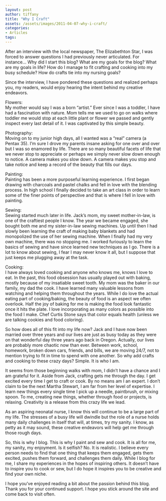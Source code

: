 ```yaml
---
layout: post
author: tiffany
title: "Why I Craft"
assets: /assets/images/2011-04-07-why-i-craft/
categories: 
- Articles
tags: 
---
```


After an interview with the local newspaper, The Elizabethton Star, I was forced to answer questions I had previously never articulated. For instance… Why did I start this blog? What are my goals for the blog? What are my goals in life? How do I manage to fit crafting and cooking into my busy schedule? How do crafts tie into my nursing goals?

Since the interview, I have pondered these questions and realized perhaps you, my readers, would enjoy hearing the intent behind my creative endeavors.

Flowers:  
My mother would say I was a born “artist.” Ever since I was a toddler, I have had a fascination with nature. Mom tells me we used to go on walks where toddler me would stop at each little plant or flower we passed and gently inspect every last detail of it. I was captivated by this simple beauty.

Photography:  
Moving on to my junior high days, all I wanted was a “real” camera (a Pentax 35). I’m sure I drove my parents insane asking for one over and over but I was so enamored by life. There are so many beautiful facets of life that we never stop to appreciate or perhaps we simply never slow down enough to notice. A camera makes you slow down. A camera makes you stop and take notice and keep a record of the beauty that fills our days.

Painting:  
Painting has been a more purposeful learning experience. I first began drawing with charcoals and pastel chalks and fell in love with the blending process. In high school I finally decided to take an art class in order to learn some of the finer points of perspective and that is where I fell in love with painting.

Sewing:  
Sewing started much later in life. Jack’s mom, my sweet mother-in-law, is one of the craftiest people I know. The year we became engaged, she bought both me and my sister-in-law sewing machines. Up until then I had slowly been learning the craft of making baby blankets and had monopolized the use of her sewing machine. When I finally had my very own machine, there was no stopping me. I worked furiously to learn the basics of sewing and have since learned new techniques as I go. There is a lot to know about sewing, I fear I may never know it all, but I suppose that just keeps me plugging away at the task.

Cooking:  
I have always loved cooking and anyone who knows me, knows I love to eat. In the past, this food obsession has usually played out with baking, mostly because of my insatiable sweet tooth. My mom was the baker in our family, my dad the cook. I have learned many valuable lessons from watching and helping them throughout the years. While I do love the actual eating part of cooking/baking, the beauty of food is an aspect we often overlook. Half the joy of baking for me is making the food look fantastic once it hits the plate. I love incorporating as many colors as possible into the food I make. Chef Curtis Stone says that color equals health (unless we are talking cookies and food coloring).

So how does all of this fit into my life now? Jack and I have now been married over three years and our lives are just as busy today as they were on that wonderful day three years ago back in Oregon. Actually, our lives are probably more chaotic now than ever. Between work, school, homework, broken down cars, friends, and bills, we are moving 24/7, not to mention trying to fit in time to spend with one another. So why add crafts and cooking to these crazy days? Simple. It is who I am.

It seems from those beginning walks with mom, I didn’t have a chance and I am grateful for it. Aside from Jack, crafting gets me through the day. I get excited every time I get to craft or cook. By no means am I an expert. I don’t claim to be the next Martha Stewart, I am far from her level of expertise. I learn new things every single time I pick up a needle, paintbrush, or mixing spoon. To me, creating new things, whether through food or projects, is relaxing. Creativity is a release from this crazy life we lead.

As an aspiring neonatal nurse, I know this will continue to be a large part of my life. The stresses of a busy life will dwindle but the role of a nurse holds many daily challenges in itself that will, at times, try my sanity. I know, as petty as it may sound, these creative endeavors will help get me through those rough days.

So, this is why I blog. This is why I paint and sew and cook. It is all for me, my sanity, my enjoyment. Is it selfish? No. It is realistic. I believe every person needs to find that one thing that keeps them engaged, gets them excited, pushes them forward, and challenges them daily. While I blog for me, I share my experiences in the hopes of inspiring others. It doesn’t have to inspire you to cook or sew, but I do hope it inspires you to be creative and find your own niche.

I hope you’ve enjoyed reading a bit about the passion behind this blog. Thank you for your continued support. I hope you stick around the site and come back to visit often.